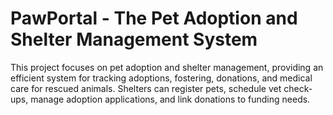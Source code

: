 # **PawPortal - The Pet Adoption and Shelter Management System**

This project focuses on pet adoption and shelter management, providing an efficient system for tracking adoptions, fostering, donations, and medical care for rescued animals. Shelters can register pets, schedule vet check-ups, manage adoption applications, and link donations to funding needs.


